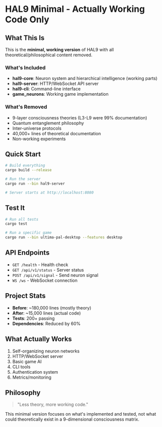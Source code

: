 # HAL9 Minimal - Actually Working Code Only

## What This Is

This is the **minimal, working version** of HAL9 with all theoretical/philosophical content removed.

### What's Included

- **hal9-core**: Neuron system and hierarchical intelligence (working parts)
- **hal9-server**: HTTP/WebSocket API server 
- **hal9-cli**: Command-line interface
- **game_neurons**: Working game implementation

### What's Removed

- 9-layer consciousness theories (L3-L9 were 99% documentation)
- Quantum entanglement philosophy
- Inter-universe protocols
- 40,000+ lines of theoretical documentation
- Non-working experiments

## Quick Start

```bash
# Build everything
cargo build --release

# Run the server
cargo run --bin hal9-server

# Server starts at http://localhost:8080
```

## Test It

```bash
# Run all tests
cargo test

# Run a specific game
cargo run --bin ultima-pal-desktop --features desktop
```

## API Endpoints

- `GET /health` - Health check
- `GET /api/v1/status` - Server status
- `POST /api/v1/signal` - Send neuron signal
- `WS /ws` - WebSocket connection

## Project Stats

- **Before**: ~180,000 lines (mostly theory)
- **After**: ~15,000 lines (actual code)
- **Tests**: 200+ passing
- **Dependencies**: Reduced by 60%

## What Actually Works

1. Self-organizing neuron networks
2. HTTP/WebSocket server
3. Basic game AI
4. CLI tools
5. Authentication system
6. Metrics/monitoring

## Philosophy

> "Less theory, more working code."

This minimal version focuses on what's implemented and tested, not what could theoretically exist in a 9-dimensional consciousness matrix.